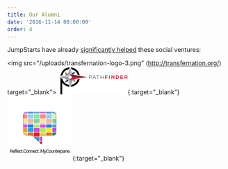 ```yaml
---
title: Our Alumni
date: '2016-11-14 00:00:00'
order: 4
---
```

JumpStarts have already <u>significantly helped</u> these social ventures:

<div class="mt4">

<img src="/uploads/transfernation-logo-3.png" (http://transfernation.org/) target="_blank">
[<img src="/uploads/pathfinder-logo.png">](https://www.pathfinder.vet/){:target="_blank"}
[<img src="/uploads/mcp-logo-4.jpg">](http://www.mycounterpane.com/){:target="_blank"}

</div>
